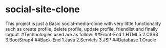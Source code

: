 # social-site-clone
This project is just a Basic social-media-clone with very little functionality such as create profile, delete profile, update profile, friendlist and finally logout.
#Technologies used are as follow:
##Front-End
1.HTML5
2.CSS3
3.BootStrap4
##Back-End
1.Java
2.Servlets
3.JSP
##Database
1.Oracle

